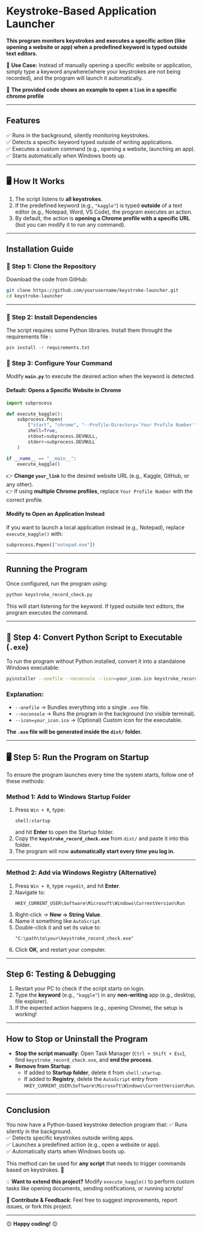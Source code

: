 # **Keystroke-Based Application Launcher**  

 **This program monitors keystrokes and executes a specific action (like opening a website or app) when a predefined keyword is typed outside text editors.**  

🔹 **Use Case:** Instead of manually opening a specific website or application, simply type a keyword anywhere(where your keystrokes are not being recorded), and the program will launch it automatically.

🔹 **The provided code shows an example to open a `link` in a specific chrome profile**

---

## **Features**
✅ Runs in the background, silently monitoring keystrokes.  
✅ Detects a specific keyword typed outside of writing applications.  
✅ Executes a custom command (e.g., opening a website, launching an app).  
✅ Starts automatically when Windows boots up.  

---

## 🖥️ **How It Works**
1. The script listens to **all keystrokes**.  
2. If the predefined keyword (e.g., `"kaggle"`) is typed **outside** of a text editor (e.g., Notepad, Word, VS Code), the program executes an action.  
3. By default, the action is **opening a Chrome profile with a specific URL** (but you can modify it to run any command).  

---

## **Installation Guide**

### 🔹 **Step 1: Clone the Repository**
Download the code from GitHub:  
```bash
git clone https://github.com/yourusername/keystroke-launcher.git
cd keystroke-launcher
```

---

### 🔹 **Step 2: Install Dependencies**
The script requires some Python libraries. Install them throught the requirements file :
```bash
pin install -r requirements.txt
```


### 🔹 **Step 3: Configure Your Command**
Modify **`main.py`** to execute the desired action when the keyword is detected.

#### **Default: Opens a Specific Website in Chrome**
```python
import subprocess

def execute_kaggle():
    subprocess.Popen(
        ["start", "chrome", "--Profile-Directory=`Your Profile Number'", "your_link"],
        shell=True,
        stdout=subprocess.DEVNULL,
        stderr=subprocess.DEVNULL
    )

if __name__ == "__main__":
    execute_kaggle()
```
👉 **Change `your_link`** to the desired website URL (e.g., Kaggle, GitHub, or any other).  
👉 If using **multiple Chrome profiles**, replace `Your Profile Number` with the correct profile.  

#### **Modify to Open an Application Instead**
If you want to launch a local application instead (e.g., Notepad), replace `execute_kaggle()` with:
```python
subprocess.Popen(["notepad.exe"])
```

---

## **Running the Program**
Once configured, run the program using:  
```bash
python keystroke_record_check.py
```
This will start listening for the keyword. If typed outside text editors, the program executes the command.  

---

## 🔹 **Step 4: Convert Python Script to Executable (`.exe`)**
To run the program without Python installed, convert it into a standalone Windows executable:

```bash
pyinstaller --onefile --noconsole --icon=your_icon.ico keystroke_record_check.py
```

### Explanation:
- `--onefile` → Bundles everything into a single `.exe` file.  
- `--noconsole` → Runs the program in the background (no visible terminal).  
- `--icon=your_icon.ico` → (Optional) Custom icon for the executable.  

 **The `.exe` file will be generated inside the `dist/` folder.**

---

## 🖥️ **Step 5: Run the Program on Startup**
To ensure the program launches every time the system starts, follow one of these methods:

### **Method 1: Add to Windows Startup Folder**
1. Press `Win + R`, type:
   ```
   shell:startup
   ```
   and hit **Enter** to open the Startup folder.
2. Copy the **`keystroke_record_check.exe`** from `dist/` and paste it into this folder.  
3. The program will now **automatically start every time you log in**.  

---

### **Method 2: Add via Windows Registry (Alternative)**
1. Press `Win + R`, type `regedit`, and hit **Enter**.  
2. Navigate to:
   ```
   HKEY_CURRENT_USER\Software\Microsoft\Windows\CurrentVersion\Run
   ```
3. Right-click → **New → String Value**.  
4. Name it something like `AutoScript`.  
5. Double-click it and set its value to:
   ```
   "C:\path\to\your\keystroke_record_check.exe"
   ```
6. Click **OK**, and restart your computer.  

---

## **Step 6: Testing & Debugging**
1. Restart your PC to check if the script starts on login.  
2. Type the **keyword** (e.g., `"kaggle"`) in any **non-writing** app (e.g., desktop, file explorer).  
3. If the expected action happens (e.g., opening Chrome), the setup is working!  

---

## **How to Stop or Uninstall the Program**
- **Stop the script manually**: Open Task Manager (`Ctrl + Shift + Esc`), find `keystroke_record_check.exe`, and **end the process**.  
- **Remove from Startup**:
  - If added to **Startup folder**, delete it from `shell:startup`.  
  - If added to **Registry**, delete the `AutoScript` entry from `HKEY_CURRENT_USER\Software\Microsoft\Windows\CurrentVersion\Run`.  

---

## **Conclusion**
You now have a Python-based keystroke detection program that:
✅ Runs silently in the background.  
✅ Detects specific keystrokes outside writing apps.  
✅ Launches a predefined action (e.g., open a website or app).  
✅ Automatically starts when Windows boots up.  

This method can be used for **any script** that needs to trigger commands based on keystrokes. 🎉  

💡 **Want to extend this project?** Modify `execute_kaggle()` to perform custom tasks like opening documents, sending notifications, or running scripts!  

🔗 **Contribute & Feedback**: Feel free to suggest improvements, report issues, or fork this project.  

---

😊 **Happy coding!** 😊

